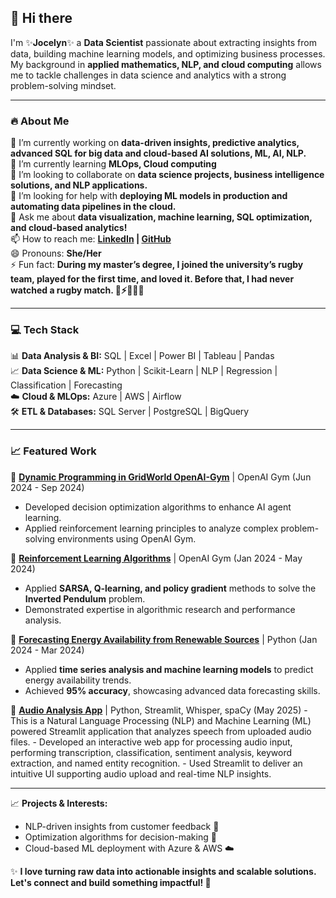 ## 👋 Hi there 

I'm ✨**Jocelyn**✨ a **Data Scientist** passionate about extracting insights from data, building machine learning models, and optimizing business processes. My background in **applied mathematics, NLP, and cloud computing** allows me to tackle challenges in data science and analytics with a strong problem-solving mindset.  

---

### 🔥 About Me  
🔭 I’m currently working on **data-driven insights, predictive analytics, advanced SQL for big data and cloud-based AI solutions, ML, AI, NLP.**  
🌱 I’m currently learning **MLOps, Cloud computing**  
👯 I’m looking to collaborate on **data science projects, business intelligence solutions, and NLP applications.**  
🤔 I’m looking for help with **deploying ML models in production and automating data pipelines in the cloud.**  
💬 Ask me about **data visualization, machine learning, SQL optimization, and cloud-based analytics!**  
📫 How to reach me: **[LinkedIn](https://www.linkedin.com/in/nadya-soto/) | [GitHub](https://github.com/nadya-soto)**  
😄 Pronouns: **She/Her**  
⚡ Fun fact: **During my master’s degree, I joined the university’s rugby team, played for the first time, and loved it. Before that, I had never watched a rugby match. 🏉⚡🏅🤾‍♀️**  

---

### 💻 Tech Stack  
📊 **Data Analysis & BI:** SQL | Excel | Power BI | Tableau | Pandas  
📈 **Data Science & ML:** Python | Scikit-Learn | NLP | Regression | Classification | Forecasting  
☁️ **Cloud & MLOps:** Azure | AWS | Airflow  
🛠️ **ETL & Databases:** SQL Server | PostgreSQL | BigQuery  

---

### 📈 Featured Work  
🔹 **[Dynamic Programming in GridWorld OpenAI-Gym](https://github.com/nadya-soto/Reinforcement-learning)** | OpenAI Gym (Jun 2024 - Sep 2024)
   - Developed decision optimization algorithms to enhance AI agent learning.  
   - Applied reinforcement learning principles to analyze complex problem-solving environments using OpenAI Gym.  

🔹 **[Reinforcement Learning Algorithms](https://github.com/nadya-soto/ConnectX_AI_Agents)** | OpenAI Gym (Jan 2024 - May 2024)  
   - Applied **SARSA, Q-learning, and policy gradient** methods to solve the **Inverted Pendulum** problem.  
   - Demonstrated expertise in algorithmic research and performance analysis.  

🔹 **[Forecasting Energy Availability from Renewable Sources](https://github.com/nadya-soto/EcoGrid-Forecast-AI-Driven-Renewable-Energy-Predictions)** | Python (Jan 2024 - Mar 2024)  
   - Applied **time series analysis and machine learning models** to predict energy availability trends.  
   - Achieved **95% accuracy**, showcasing advanced data forecasting skills.
     
🔹 **[Audio Analysis App](https://github.com/nadya-soto/Audio-Analysis-App)** | Python, Streamlit, Whisper, spaCy (May 2025)
    - This is a Natural Language Processing (NLP) and Machine Learning (ML) powered Streamlit application that analyzes speech from uploaded audio files.
    - Developed an interactive web app for processing audio input, performing transcription, classification, sentiment analysis, keyword extraction, and named entity recognition.
    - Used Streamlit to deliver an intuitive UI supporting audio upload and real-time NLP insights.
   
---

📈 **Projects & Interests:**  
   - NLP-driven insights from customer feedback 📢  
   - Optimization algorithms for decision-making 🚀  
   - Cloud-based ML deployment with Azure & AWS ☁️  

✨ **I love turning raw data into actionable insights and scalable solutions. Let's connect and build something impactful! 🚀**  
